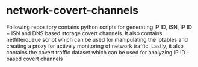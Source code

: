 # network-covert-channels
Following repository contains python scripts for generating IP ID, ISN, IP ID + ISN and DNS based storage covert channels. It also contains netfilterqueue script which can be used for manipulating the iptables and creating a proxy for actively monitoring of network traffic. Lastly, it also contains the covert traffic dataset which can be used for analyzing IP ID - based covert channels 
